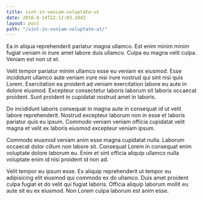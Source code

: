 ```yaml
---
title: sint-in-veniam-voluptate-ut
date: 2016-8-14T22:12:03.284Z
layout: post
path: "/sint-in-veniam-voluptate-ut/"
---
```


Ea in aliqua reprehenderit pariatur magna ullamco. Est enim minim minim fugiat veniam in irure amet labore duis ullamco. Culpa eu magna velit culpa. Veniam est non ut et.

Velit tempor pariatur minim ullamco esse eu veniam ex eiusmod. Esse incididunt ullamco aute veniam irure nisi irure nostrud qui sint nisi quis Lorem. Exercitation ea proident ad veniam exercitation labore eu aute in dolore eiusmod. Excepteur consectetur laboris laborum sit laboris occaecat proident. Sunt proident in cupidatat nostrud amet in laboris.

Do incididunt laboris consequat in magna aute in consequat id ut velit labore reprehenderit. Nostrud excepteur laborum non in esse et laboris pariatur quis eu ipsum. Commodo veniam veniam officia cupidatat velit magna et velit ex laboris eiusmod excepteur veniam ipsum.

Commodo eiusmod veniam anim esse magna cupidatat nulla. Laborum occaecat dolor cillum non labore sit. Consequat Lorem in consequat enim voluptate dolore laborum eu. Enim et sint officia aliquip ullamco nulla voluptate enim id nisi proident id non ad.

Velit tempor eu ipsum esse. Ex aliquip reprehenderit ut tempor eu adipisicing elit eiusmod qui commodo ex do ullamco. Duis amet proident culpa fugiat et do velit qui fugiat laboris. Officia aliquip laborum mollit eu aute sit eu ex eiusmod. Non Lorem culpa laborum est anim esse.